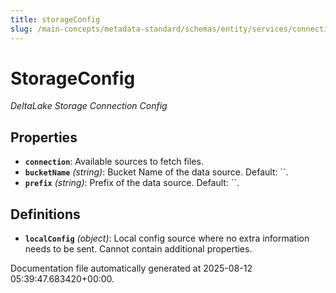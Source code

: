 ```yaml
---
title: storageConfig
slug: /main-concepts/metadata-standard/schemas/entity/services/connections/database/deltalake/storageconfig
---
```


# StorageConfig

*DeltaLake Storage Connection Config*

## Properties

- **`connection`**: Available sources to fetch files.
- **`bucketName`** *(string)*: Bucket Name of the data source. Default: ``.
- **`prefix`** *(string)*: Prefix of the data source. Default: ``.
## Definitions

- **`localConfig`** *(object)*: Local config source where no extra information needs to be sent. Cannot contain additional properties.


Documentation file automatically generated at 2025-08-12 05:39:47.683420+00:00.
